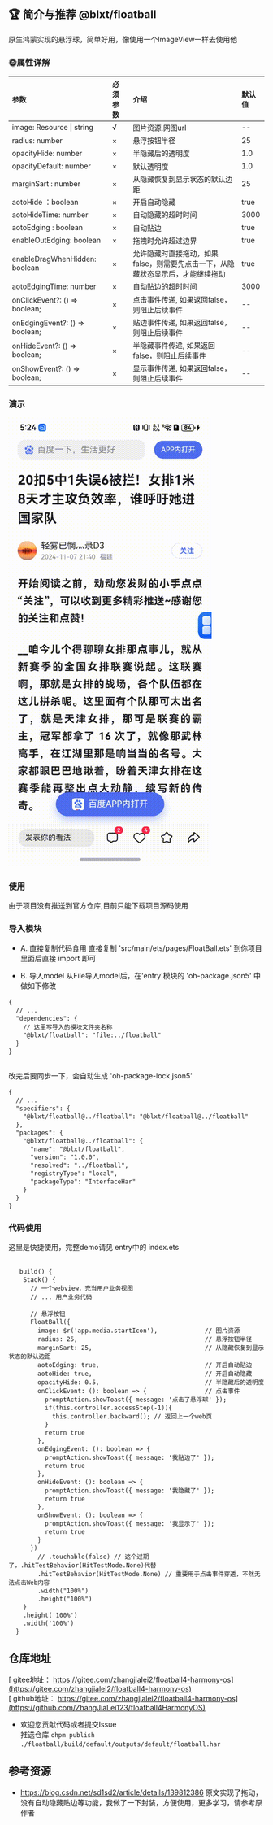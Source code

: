 

## 🏆 简介与推荐 @blxt/floatball

原生鸿蒙实现的悬浮球，简单好用，像使用一个ImageView一样去使用他
 
### 🌞属性详解

| 参数                             | 必须参数   | 介绍                                         | 默认值  |
|:-------------------------------|:-------|:-------------------------------------------|:-----|
| image: Resource \| string      | √        | 图片资源,网图url                                 | --   |
| radius: number                 | ×      | 悬浮按钮半径                                     | 25   |                                    
| opacityHide: number            | ×      | 半隐藏后的透明度                                   | 1.0  |                                   
| opacityDefault: number         | ×      | 默认透明度                                      | 1.0  |                                     
| marginSart   : number          | ×      | 从隐藏恢复到显示状态的默认边距                            | 25   |                      
| aotoHide ：boolean              | ×      | 开启自动隐藏                                     | true |                                    
| aotoHideTime: number           | ×      | 自动隐藏的超时时间                                  | 3000 |                                
| aotoEdging : boolean           | ×      | 自动贴边                                       | true |                                     
| enableOutEdging: boolean       | ×      | 拖拽时允许超过边界                                  | true |                                
| enableDragWhenHidden: boolean  | ×      | 允许隐藏时直接拖动，如果false，则需要先点击一下，从隐藏状态显示后，才能继续拖动 | true |
| aotoEdgingTime: number         | ×      | 自动贴边的超时时间                                  | 3000 |                
| onClickEvent?: () => boolean;  | ×      | 点击事件传递, 如果返回false，则阻止后续事件                  | --   |
| onEdgingEvent?: () => boolean; | ×      | 贴边事件传递, 如果返回false，则阻止后续事件                  | --   | 
| onHideEvent?: () => boolean;   | ×      | 半隐藏事件传递, 如果返回false，则阻止后续事件                 | --   |
| onShowEvent?: () => boolean;   | ×      | 显示事件传递, 如果返回false，则阻止后续事件                  | --   |


### 演示
![演示](./演示.gif)


### 使用
由于项目没有推送到官方仓库,目前只能下载项目源码使用

### 导入模块
* A. 直接复制代码食用
  直接复制 'src/main/ets/pages/FloatBall.ets' 到你项目里面后直接 import 即可

* B. 导入model
  从File导入model后，在'entry'模块的 'oh-package.json5' 中做如下修改
``` json5
{
  // ...
  "dependencies": {
    // 这里写导入的模块文件夹名称
    "@blxt/floatball": "file:../floatball"
  }
}
 
```
改完后要同步一下，会自动生成 'oh-package-lock.json5'

```json5
{
  // ...
  "specifiers": {
    "@blxt/floatball@../floatball": "@blxt/floatball@../floatball"
  },
  "packages": {
    "@blxt/floatball@../floatball": {
      "name": "@blxt/floatball",
      "version": "1.0.0",
      "resolved": "../floatball",
      "registryType": "local",
      "packageType": "InterfaceHar"
    }
  }
}
```
### 代码使用
这里是快捷使用，完整demo请见 entry中的 index.ets
``` arkts

   build() {
    Stack() {
      // 一个webview，充当用户业务视图
      // ... 用户业务代码

      // 悬浮按钮
      FloatBall({
        image: $r('app.media.startIcon'),             // 图片资源
        radius: 25,                                   // 悬浮按钮半径
        marginSart: 25,                               // 从隐藏恢复到显示状态的默认边距
        aotoEdging: true,                             // 开启自动贴边
        aotoHide: true,                               // 开启自动隐藏
        opacityHide: 0.5,                             // 半隐藏后的透明度
        onClickEvent: (): boolean => {                // 点击事件
          promptAction.showToast({ message: '点击了悬浮球' });
          if(this.controller.accessStep(-1)){
            this.controller.backward(); // 返回上一个web页
          }
          return true
        },
        onEdgingEvent: (): boolean => {
          promptAction.showToast({ message: '我贴边了' });
          return true
        },
        onHideEvent: (): boolean => {
          promptAction.showToast({ message: '我隐藏了' });
          return true
        },
        onShowEvent: (): boolean => {
          promptAction.showToast({ message: '我显示了' });
          return true
        }
      })
        // .touchable(false) // 这个过期了，.hitTestBehavior(HitTestMode.None)代替
        .hitTestBehavior(HitTestMode.None) // 重要用于点击事件穿透，不然无法点击Web内容
        .width("100%")
        .height("100%")
    }
    .height('100%')
    .width('100%')
  }
```

## 仓库地址
[ gitee地址： https://gitee.com/zhangjialei2/floatball4-harmony-os](https://gitee.com/zhangjialei2/floatball4-harmony-os)  
[ github地址： https://gitee.com/zhangjialei2/floatball4-harmony-os](https://github.com/ZhangJiaLei123/floatball4HarmonyOS)

* 欢迎您贡献代码或者提交Issue     
推送仓库 `ohpm publish ./floatball/build/default/outputs/default/floatball.har`


## 参考资源
* https://blog.csdn.net/sd1sd2/article/details/139812386 原文实现了拖动，没有自动隐藏贴边等功能，我做了一下封装，方便使用，更多学习，请参考原作者
